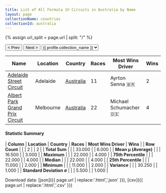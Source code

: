```yaml
---
title: List of All Formula 1® Circuits in Australia by Name
layout: page
collectionName: countries
collectionId: australia
---
```


{% assign url_split = page.url | split: "/" %}
<div id="collection-navigation">
<button onclick="selector.options[selector.selectedIndex-1].value && (window.location = selector.options[selector.selectedIndex-1].value);">&lt; Prev</button>
<button onclick="selector.options[selector.selectedIndex+1].value && (window.location = selector.options[selector.selectedIndex+1].value);">Next &gt;</button>
<select id="selector" onchange="this.options[this.selectedIndex].value && (window.location = this.options[this.selectedIndex].value);">
  {% for collectionId in site.data[page.collectionName].refs %}
    {% if collectionId == page.collectionId %}
      {% assign selected = "selected" %}
    {% else %}
      {% assign selected = "" %}
    {% endif %}
    {% assign profile = site.data[page.collectionName][collectionId].profile %}
    <option value="/f1/{{ page.collectionName }}/{{ collectionId }}/{{ url_split[4] }}" {{ selected }}>{{ profile.collection_name }}</option>
  {% endfor %}
</select>
</div>

| Name | Location | Country | Races | Most Wins Driver | Wins |
|--|--|--|--|--|--|
| [Adelaide Street Circuit](/f1/circuits/adelaide) | Adelaide | [Australia](/f1/countries/australia) | 11 | Ayrton Senna 🇧🇷 | 2 |
| [Albert Park Grand Prix Circuit](/f1/circuits/albert_park) | Melbourne | [Australia](/f1/countries/australia) | 22 | Michael Schumacher 🇩🇪 | 4 |

#### Statistic Summary

| **Column** | **Location** | **Country** | **Races** | **Most Wins Driver** | **Wins** |
| **Row Count** |  |  | 2 |  | 2 |
| **Total Sum** |  |  | 33.000 |  | 6.000 |
| **Mean μ (Average)** |  |  | 16.500 |  | 3.000 |
| **Maximum** |  |  | 22.000 |  | 4.000 |
| **75th Percentile** |  |  | 22.000 |  | 4.000 |
| **Median** |  |  | 22.000 |  | 4.000 |
| **25th Percentile** |  |  | 11.000 |  | 2.000 |
| **Minimum** |  |  | 11.000 |  | 2.000 |
| **Variance** |  |  | 30.250 |  | 1.000 |
| **Standard Deviation σ** |  |  | 5.500 |  | 1.000 |

Download data: [json]({{ page.url | replace:'.html','.json' }}), [csv]({{ page.url | replace:'.html','.csv' }})
